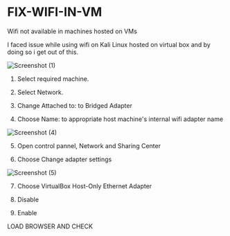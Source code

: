 # FIX-WIFI-IN-VM
Wifi not available in machines hosted on VMs

I faced issue while using wifi on Kali Linux hosted on virtual box and by doing so i get out of this.

![Screenshot (1)](https://user-images.githubusercontent.com/70329325/218054926-dd1da7ef-be1c-429a-bf78-c9caaa49cdb5.png)

1. Select required machine.

2. Select Network.

3. Change Attached to: to Bridged Adapter

4. Choose Name: to appropriate host machine's internal wifi adapter name


![Screenshot (4)](https://user-images.githubusercontent.com/70329325/218055429-426f2c01-d5de-4449-bfec-7e70757dac06.png)

5. Open control pannel, Network and Sharing Center

6. Choose Change adapter settings


![Screenshot (5)](https://user-images.githubusercontent.com/70329325/218055443-77bee9ea-cdc0-4972-a0c9-337cd057b432.png)

7. Choose VirtualBox Host-Only Ethernet Adapter

8. Disable

9. Enable


LOAD BROWSER AND CHECK
